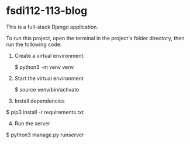 # fsdi112-113-blog

This is a full-stack Django application.

To run this project, open the terminal in the project's folder directory, then run the following code:
1.  Create a virtual environment.

    $ python3 -m venv venv

2.  Start the virtual environment

    $ source venv/bin/activate

3.  Install dependencies

   $ pip3 install -r requirements.txt

4.  Run the server

   $ python3 manage.py runserver
